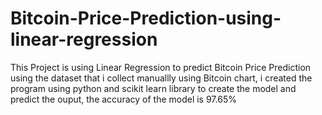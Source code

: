 # Bitcoin-Price-Prediction-using-linear-regression
This Project is using Linear Regression to predict Bitcoin Price Prediction using the dataset that i collect manuallly using Bitcoin chart, i created the program using python and scikit learn library to create the model and predict the ouput, the accuracy of the model is  97.65%

